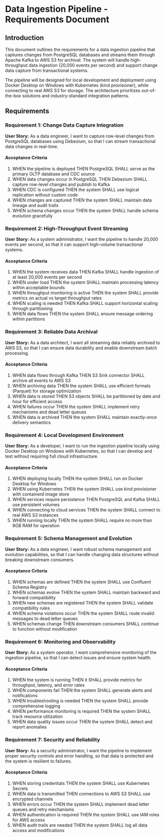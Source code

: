 # Data Ingestion Pipeline - Requirements Document

## Introduction

This document outlines the requirements for a data ingestion pipeline that captures changes from PostgreSQL databases and streams them through Apache Kafka to AWS S3 for archival. The system will handle high-throughput data ingestion (20,000 events per second) and support change data capture from transactional systems.

The pipeline will be designed for local development and deployment using Docker Desktop on Windows with Kubernetes (kind provisioner), while connecting to real AWS S3 for storage. The architecture prioritizes out-of-the-box solutions and industry-standard integration patterns.

## Requirements

### Requirement 1: Change Data Capture Integration

**User Story:** As a data engineer, I want to capture row-level changes from PostgreSQL databases using Debezium, so that I can stream transactional data changes in real-time.

#### Acceptance Criteria

1. WHEN the pipeline is deployed THEN PostgreSQL SHALL serve as the primary OLTP database and CDC source
2. WHEN data changes occur in PostgreSQL THEN Debezium SHALL capture row-level changes and publish to Kafka
3. WHEN CDC is configured THEN the system SHALL use logical replication without custom code
4. WHEN changes are captured THEN the system SHALL maintain data lineage and audit trails
5. WHEN schema changes occur THEN the system SHALL handle schema evolution gracefully

### Requirement 2: High-Throughput Event Streaming

**User Story:** As a system administrator, I want the pipeline to handle 20,000 events per second, so that it can support high-volume transactional systems.

#### Acceptance Criteria

1. WHEN the system receives data THEN Kafka SHALL handle ingestion of at least 20,000 events per second
2. WHEN under load THEN the system SHALL maintain processing latency within acceptable bounds
3. WHEN throughput monitoring is active THEN the system SHALL provide metrics on actual vs target throughput rates
4. WHEN scaling is needed THEN Kafka SHALL support horizontal scaling through partitioning
5. WHEN data flows THEN the system SHALL ensure message ordering within partitions

### Requirement 3: Reliable Data Archival

**User Story:** As a data architect, I want all streaming data reliably archived to AWS S3, so that I can ensure data durability and enable downstream batch processing.

#### Acceptance Criteria

1. WHEN data flows through Kafka THEN S3 Sink connector SHALL archive all events to AWS S3
2. WHEN archiving data THEN the system SHALL use efficient formats (Parquet) for storage optimization
3. WHEN data is stored THEN S3 objects SHALL be partitioned by date and hour for efficient access
4. WHEN failures occur THEN the system SHALL implement retry mechanisms and dead letter queues
5. WHEN data is archived THEN the system SHALL maintain exactly-once delivery semantics

### Requirement 4: Local Development Environment

**User Story:** As a developer, I want to run the ingestion pipeline locally using Docker Desktop on Windows with Kubernetes, so that I can develop and test without requiring full cloud infrastructure.

#### Acceptance Criteria

1. WHEN deploying locally THEN the system SHALL run on Docker Desktop for Windows
2. WHEN using Kubernetes THEN the system SHALL use kind provisioner with containerd image store
3. WHEN services require persistence THEN PostgreSQL and Kafka SHALL use persistent volumes
4. WHEN connecting to cloud services THEN the system SHALL connect to real AWS S3 instances
5. WHEN running locally THEN the system SHALL require no more than 8GB RAM for operation

### Requirement 5: Schema Management and Evolution

**User Story:** As a data engineer, I want robust schema management and evolution capabilities, so that I can handle changing data structures without breaking downstream consumers.

#### Acceptance Criteria

1. WHEN schemas are defined THEN the system SHALL use Confluent Schema Registry
2. WHEN schemas evolve THEN the system SHALL maintain backward and forward compatibility
3. WHEN new schemas are registered THEN the system SHALL validate compatibility rules
4. WHEN schema violations occur THEN the system SHALL route invalid messages to dead letter queues
5. WHEN schemas change THEN downstream consumers SHALL continue to function without modification

### Requirement 6: Monitoring and Observability

**User Story:** As a system operator, I want comprehensive monitoring of the ingestion pipeline, so that I can detect issues and ensure system health.

#### Acceptance Criteria

1. WHEN the system is running THEN it SHALL provide metrics for throughput, latency, and error rates
2. WHEN components fail THEN the system SHALL generate alerts and notifications
3. WHEN troubleshooting is needed THEN the system SHALL provide comprehensive logging
4. WHEN performance monitoring is required THEN the system SHALL track resource utilization
5. WHEN data quality issues occur THEN the system SHALL detect and report anomalies

### Requirement 7: Security and Reliability

**User Story:** As a security administrator, I want the pipeline to implement proper security controls and error handling, so that data is protected and the system is resilient to failures.

#### Acceptance Criteria

1. WHEN storing credentials THEN the system SHALL use Kubernetes Secrets
2. WHEN data is transmitted THEN connections to AWS S3 SHALL use encrypted channels
3. WHEN errors occur THEN the system SHALL implement dead letter queues and retry mechanisms
4. WHEN authentication is required THEN the system SHALL use IAM roles for AWS access
5. WHEN audit trails are needed THEN the system SHALL log all data access and modifications